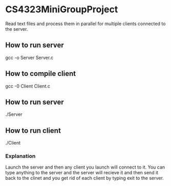 # CS4323MiniGroupProject
Read text files and process them in parallel for multiple clients connected to the server.

## How to run server
gcc -o Server Server.c

## How to compile client
gcc -0 Client Client.c

## How to run server
./Server

## How to run client
./Client

### Explanation
Launch the server and then any client you launch will connect to it.
You can type anything to the server and the server will recieve it and then send it back to the clinet
and you get rid of each client by typing exit to the server.